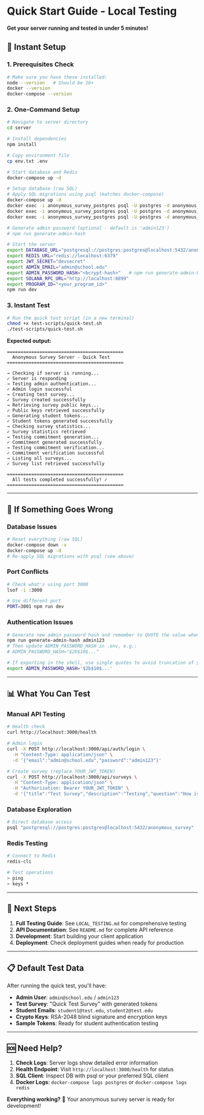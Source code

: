 # Quick Start Guide - Local Testing

**Get your server running and tested in under 5 minutes!**

## 🚀 Instant Setup

### 1. Prerequisites Check
```bash
# Make sure you have these installed:
node --version   # Should be 16+
docker --version
docker-compose --version
```

### 2. One-Command Setup
```bash
# Navigate to server directory
cd server

# Install dependencies
npm install

# Copy environment file
cp env.txt .env

# Start database and Redis
docker-compose up -d

# Setup database (raw SQL)
# Apply SQL migrations using psql (matches docker-compose)
docker-compose up -d
docker exec -i anonymous_survey_postgres psql -U postgres -d anonymous_survey < prisma/migrations/20250527104950_init/migration.sql
docker exec -i anonymous_survey_postgres psql -U postgres -d anonymous_survey < prisma/migrations/20250529153118_init/migration.sql
docker exec -i anonymous_survey_postgres psql -U postgres -d anonymous_survey < prisma/migrations/20250529181246_add_short_id/migration.sql

# Generate admin password (optional - default is 'admin123')
# npm run generate-admin-hash

# Start the server
export DATABASE_URL="postgresql://postgres:postgres@localhost:5432/anonymous_survey"
export REDIS_URL="redis://localhost:6379"
export JWT_SECRET="devsecret"
export ADMIN_EMAIL="admin@school.edu"
export ADMIN_PASSWORD_HASH="<bcrypt-hash>"   # npm run generate-admin-hash
export SOLANA_RPC_URL="http://localhost:8899"
export PROGRAM_ID="<your_program_id>"
npm run dev
```

### 3. Instant Test
```bash
# Run the quick test script (in a new terminal)
chmod +x test-scripts/quick-test.sh
./test-scripts/quick-test.sh
```

**Expected output:**
```
===========================================
  Anonymous Survey Server - Quick Test
===========================================

→ Checking if server is running...
✓ Server is responding
→ Testing admin authentication...
✓ Admin login successful
→ Creating test survey...
✓ Survey created successfully
→ Retrieving survey public keys...
✓ Public keys retrieved successfully
→ Generating student tokens...
✓ Student tokens generated successfully
→ Checking survey statistics...
✓ Survey statistics retrieved
→ Testing commitment generation...
✓ Commitment generated successfully
→ Testing commitment verification...
✓ Commitment verification successful
→ Listing all surveys...
✓ Survey list retrieved successfully

===========================================
  All tests completed successfully! ✓
===========================================
```

---

## 🔧 If Something Goes Wrong

### Database Issues
```bash
# Reset everything (raw SQL)
docker-compose down -v
docker-compose up -d
# Re-apply SQL migrations with psql (see above)
```

### Port Conflicts
```bash
# Check what's using port 3000
lsof -i :3000

# Use different port
PORT=3001 npm run dev
```

### Authentication Issues
```bash
# Generate new admin password hash and remember to QUOTE the value when exporting manually
npm run generate-admin-hash admin123
# Then update ADMIN_PASSWORD_HASH in .env, e.g.:
# ADMIN_PASSWORD_HASH="$2b$10$..."

# If exporting in the shell, use single quotes to avoid truncation of $ characters:
export ADMIN_PASSWORD_HASH='$2b$10$...'
```

---

## 📊 What You Can Test

### Manual API Testing
```bash
# Health check
curl http://localhost:3000/health

# Admin login
curl -X POST http://localhost:3000/api/auth/login \
  -H "Content-Type: application/json" \
  -d '{"email":"admin@school.edu","password":"admin123"}'

# Create survey (replace YOUR_JWT_TOKEN)
curl -X POST http://localhost:3000/api/surveys \
  -H "Content-Type: application/json" \
  -H "Authorization: Bearer YOUR_JWT_TOKEN" \
  -d '{"title":"Test Survey","description":"Testing","question":"How is it?"}'
```

### Database Exploration
```bash
# Direct database access
psql "postgresql://postgres:postgres@localhost:5432/anonymous_survey"
```

### Redis Testing
```bash
# Connect to Redis
redis-cli

# Test operations
> ping
> keys *
```

---

## 🎯 Next Steps

1. **Full Testing Guide**: See `LOCAL_TESTING.md` for comprehensive testing
2. **API Documentation**: See `README.md` for complete API reference
3. **Development**: Start building your client application
4. **Deployment**: Check deployment guides when ready for production

---

## 📋 Default Test Data

After running the quick test, you'll have:

- **Admin User**: `admin@school.edu` / `admin123`
- **Test Survey**: "Quick Test Survey" with generated tokens
- **Student Emails**: `student1@test.edu`, `student2@test.edu`
- **Crypto Keys**: RSA-2048 blind signature and encryption keys
- **Sample Tokens**: Ready for student authentication testing

---

## 🆘 Need Help?

1. **Check Logs**: Server logs show detailed error information
2. **Health Endpoint**: Visit `http://localhost:3000/health` for status
3. **SQL Client**: Inspect DB with psql or your preferred SQL client
4. **Docker Logs**: `docker-compose logs postgres` or `docker-compose logs redis`

**Everything working?** 🎉 Your anonymous survey server is ready for development! 